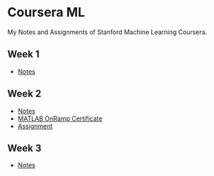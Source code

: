 # Coursera ML

My Notes and Assignments of Stanford Machine Learning Coursera.

## Week 1

* [Notes](https://github.com/MananKGarg/Coursera-ML/blob/master/Week%201.pdf)

## Week 2

* [Notes](https://github.com/MananKGarg/Coursera-ML/blob/master/Week%202.pdf)
* [MATLAB OnRamp Certificate](https://github.com/MananKGarg/MATLAB/blob/master/certificate.pdf)
* [Assignment]()

## Week 3

* [Notes](https://github.com/MananKGarg/Coursera-ML/blob/master/Week%203.pdf)
